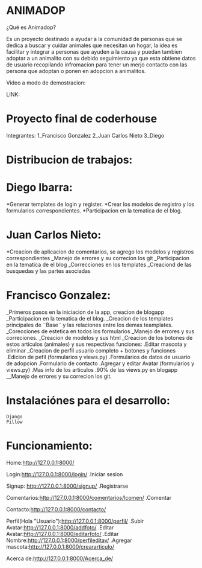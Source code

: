 # ANIMADOP

¿Qué es Animadop?

Es un proyecto destinado a ayudar a la comunidad de personas que se dedica a buscar y cuidar animales que necesitan un hogar,
la idea es facilitar y integrar a personas que ayuden a la causa y puedan tambien adoptar a un animalito con su debido seguimiento
ya que esta obtiene datos de usuario recopilando infromacion para tener un merjo contacto con las persona que adoptan o ponen en 
adopcion a animalitos.

Video a modo de demostracion:

LINK: 


# Proyecto final de coderhouse
Integrantes:
1_Francisco Gonzalez
2_Juan Carlos Nieto
3_Diego 


# Distribucion de trabajos:

# Diego Ibarra:
  *Generar templates de login y register.
  *Crear los modelos de registro y los formularios correspondientes.
  *Participacion en la tematica de el blog.

# Juan Carlos Nieto:
  *Creacion de aplicacion de comentarios, se agrego los modelos y registros correspondientes
  _Manejo de errores y su correcion los git
  _Participacion en la tematica de el blog
  _Correcciones en los templates
  _Creaciond de las busquedas y las partes asociadas
  
# Francisco Gonzalez:
  _Primeros pasos en la iniciacion de la app, creacion de blogapp
  _Participacion en la tematica de el blog.
  _Creacion de los templates principales de ¨Base¨ y las relaciones entre los demas teamplates.
  _Corecciones de estetica en todos los formularios
  _Manejo de errores y sus correciones.
  _Creacion de modelos y sus html
  _Creacion de los botones de estos articulos (animales) y sus respectivas funciones:
    .Editar mascota y eliminar
  _Creacion de perfil usuario completo + botones y funciones
    .Edicion de pefil (formularios y views.py)
    .Formularios de datos de usuario de adopcion
    .Formulario de contacto
    .Agregar y editar Avatar (formularios y views.py)
    .Mas info de los articulos
    .90% de las views.py en blogapp
  __Manejo de errores y su correcion los git.
# Instalaciónes para el desarrollo:
	Django
	Pillow

# Funcionamiento:

Home:http://127.0.0.1:8000/

Login:http://127.0.0.1:8000/login/
  .Iniciar sesion

Signup: http://127.0.0.1:8000/signup/
  .Registrarse

Comentarios:http://127.0.0.1:8000/comentarios/lcomen/
  .Comentar

Contacto:http://127.0.0.1:8000/contacto/

Perfil(Hola "Usuario"):http://127.0.0.1:8000/perfil/
  .Subir Avatar:http://127.0.0.1:8000/addfoto/
  .Editar Avatar:http://127.0.0.1:8000/editarfoto/
  .Editar Nombre:http://127.0.0.1:8000/perfileditav/
  .Agregar mascota:http://127.0.0.1:8000/creararticulo/
  
Acerca de:http://127.0.0.1:8000/Acerca_de/
